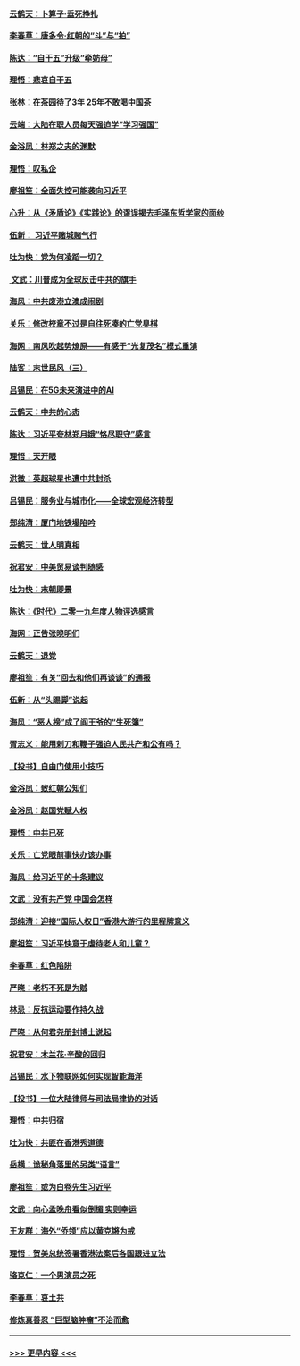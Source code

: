 #### [云鹤天：卜算子‧垂死挣扎](../pages/nsc993/n11739956.md?t=12240201) 
#### [李春草：唐多令‧红朝的“斗”与“拍”](../pages/nsc993/n11739830.md?t=12240201) 
#### [陈达：“自干五”升级“牵妨母”](../pages/nsc993/n11739724.md?t=12240201) 
#### [理悟：悲哀自干五](../pages/nsc993/n11739547.md?t=12240201) 
#### [张林：在茶园待了3年 25年不敢喝中国茶](../pages/nsc993/n11739240.md?t=12240201) 
#### [云端：大陆在职人员每天强迫学“学习强国”](../pages/nsc993/n11738735.md?t=12240201) 
#### [金浴凤：林郑之夫的渊默](../pages/nsc993/n11737735.md?t=12240201) 
#### [理悟：叹私企](../pages/nsc993/n11737715.md?t=12240201) 
#### [廖祖笙：全面失控可能袭向习近平](../pages/nsc993/n11737704.md?t=12240201) 
#### [心升：从《矛盾论》《实践论》的谬误揭去毛泽东哲学家的面纱](../pages/nsc993/n11736962.md?t=12240201) 
#### [伍新： 习近平赌城赌气行](../pages/nsc993/n11736929.md?t=12240201) 
#### [吐为快：党为何凌蹈一切？](../pages/nsc993/n11736915.md?t=12240201) 
#### [ 文武：川普成为全球反击中共的旗手](../pages/nsc993/n11736882.md?t=12240201) 
#### [海风：中共废港立澳成闹剧](../pages/nsc993/n11735857.md?t=12240201) 
#### [关乐：修改校章不过是自往死凑的亡党臭棋](../pages/nsc993/n11735097.md?t=12240201) 
#### [海网：南风吹起势燎原——有感于“光复茂名”模式重演](../pages/nsc993/n11732308.md?t=12240201) 
#### [陆客：末世民风（三）](../pages/nsc993/n11732211.md?t=12240201) 
#### [吕锡民：在5G未来演进中的AI](../pages/nsc993/n11730010.md?t=12240201) 
#### [云鹤天：中共的心态](../pages/nsc993/n11729906.md?t=12240201) 
#### [陈达：习近平夸林郑月娥“恪尽职守”感言](../pages/nsc993/n11729881.md?t=12240201) 
#### [理悟：天开眼](../pages/nsc993/n11729699.md?t=12240201) 
#### [洪微：英超球星也遭中共封杀](../pages/nsc993/n11727243.md?t=12240201) 
#### [吕锡民：服务业与城市化——全球宏观经济转型](../pages/nsc993/n11725845.md?t=12240201) 
#### [郑纯清：厦门地铁塌陷吟](../pages/nsc993/n11725813.md?t=12240201) 
#### [云鹤天：世人明真相](../pages/nsc993/n11725621.md?t=12240201) 
#### [祝君安：中美贸易谈判随感](../pages/nsc993/n11725609.md?t=12240201) 
#### [吐为快：末朝即景](../pages/nsc993/n11723365.md?t=12240201) 
#### [陈达：《时代》二零一九年度人物评选感言](../pages/nsc993/n11723337.md?t=12240201) 
#### [海网：正告张晓明们](../pages/nsc993/n11723228.md?t=12240201) 
#### [云鹤天：退党](../pages/nsc993/n11723056.md?t=12240201) 
#### [廖祖笙：有关“回去和他们再谈谈”的通报](../pages/nsc993/n11722442.md?t=12240201) 
#### [伍新：从“头踢脚”说起](../pages/nsc993/n11722429.md?t=12240201) 
#### [海风：“恶人榜”成了阎王爷的“生死簿”](../pages/nsc993/n11722272.md?t=12240201) 
#### [胥志义：能用剌刀和鞭子强迫人民共产和公有吗？](../pages/nsc993/n11720569.md?t=12240201) 
#### [【投书】自由门使用小技巧](../pages/nsc993/n11720180.md?t=12240201) 
#### [金浴凤：致红朝公知们](../pages/nsc993/n11720563.md?t=12240201) 
#### [金浴凤：赵国党赋人权](../pages/nsc993/n11720533.md?t=12240201) 
#### [理悟：中共已死](../pages/nsc993/n11720233.md?t=12240201) 
#### [关乐：亡党眼前事快办该办事](../pages/nsc993/n11719160.md?t=12240201) 
#### [海风：给习近平的十条建议](../pages/nsc993/n11717616.md?t=12240201) 
#### [文武：没有共产党 中国会怎样](../pages/nsc993/n11717584.md?t=12240201) 
#### [郑纯清：迎接“国际人权日”香港大游行的里程牌意义](../pages/nsc993/n11717417.md?t=12240201) 
#### [廖祖笙：习近平快意于虐待老人和儿童？](../pages/nsc993/n11715313.md?t=12240201) 
#### [李春草：红色陷阱](../pages/nsc993/n11715029.md?t=12240201) 
#### [严晓：老朽不死是为贼](../pages/nsc993/n11712910.md?t=12240201) 
#### [林忌：反抗运动要作持久战](../pages/nsc993/n11712623.md?t=12240201) 
#### [严晓：从何君尧册封博士说起](../pages/nsc993/n11712465.md?t=12240201) 
#### [祝君安：木兰花·辛酸的回归](../pages/nsc993/n11712381.md?t=12240201) 
#### [吕锡民：水下物联网如何实现智能海洋](../pages/nsc993/n11711158.md?t=12240201) 
#### [【投书】一位大陆律师与司法局律协的对话](../pages/nsc993/n11709675.md?t=12240201) 
#### [理悟：中共归宿](../pages/nsc993/n11710059.md?t=12240201) 
#### [吐为快：共匪在香港秀道德](../pages/nsc993/n11709979.md?t=12240201) 
#### [岳横：诡秘角落里的另类“语言”](../pages/nsc993/n11709792.md?t=12240201) 
#### [廖祖笙：或为白卷先生习近平](../pages/nsc993/n11708330.md?t=12240201) 
#### [文武：向心孟晚舟看似倒楣 实则幸运](../pages/nsc993/n11708236.md?t=12240201) 
#### [王友群：海外“侨领”应以黄克锵为戒](../pages/nsc993/n11706176.md?t=12240201) 
#### [理悟：贺美总统签署香港法案后各国跟进立法](../pages/nsc993/n11706853.md?t=12240201) 
#### [骆克仁：一个男演员之死](../pages/nsc993/n11706677.md?t=12240201) 
#### [李春草：哀土共](../pages/nsc993/n11706255.md?t=12240201) 
#### [修炼真善忍 “巨型脑肿瘤”不治而愈](../pages/nsc993/n11705340.md?t=12240201) 

----
#### [ >>> 更早内容 <<< ](../indexes/nsc993-earlier.md)
